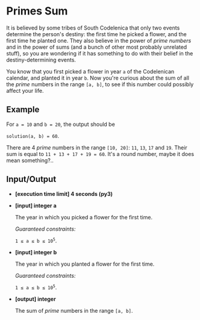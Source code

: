 # Primes Sum

It is believed by some tribes of South Codelenica that only two events determine the person's destiny: the first time he picked a flower, and the first time he planted one. They also believe in the power of *prime numbers* and in the power of sums (and a bunch of other most probably unrelated stuff), so you are wondering if it has something to do with their belief in the destiny-determining events.

You know that you first picked a flower in year `a` of the Codelenican calendar, and planted it in year `b`. Now you're curious about the sum of all the *prime* numbers in the range `[a, b]`, to see if this number could possibly affect your life.

## Example

For `a = 10` and `b = 20`, the output should be

`solution(a, b) = 60`.

There are 4 *prime* numbers in the range `[10, 20]`: `11`, `13`, `17` and `19`. Their sum is equal to `11 + 13 + 17 + 19 = 60`. It's a round number, maybe it does mean something?..

## Input/Output

- **[execution time limit] 4 seconds (py3)**

- **[input] integer a**

	The year in which you picked a flower for the first time.

	*Guaranteed constraints:*

	<code>1 ≤ a ≤ b ≤ 10<sup>5</sup></code>.

- **[input] integer b**

	The year in which you planted a flower for the first time.

	*Guaranteed constraints:*

	<code>1 ≤ a ≤ b ≤ 10<sup>5</sup></code>.

- **[output] integer**

	The sum of *prime* numbers in the range `[a, b]`.
